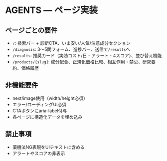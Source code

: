 # AGENTS — ページ実装

## ページごとの要件
- `/`: 検索バー + 診断CTA、いま安い/人気/注意成分セクション
- `/diagnosis`: 3〜5問フォーム、進捗バー、送信で`/results`へ
- `/results`: 推奨カード（実効コスト/日・アラート・4スコア）、並び替え機能
- `/products/[slug]`: 成分配合、正規化価格比較、相互作用・禁忌、研究要約、価格履歴

## 非機能要件
- next/image使用（width/height必須）
- エラー/ローディングUI必須
- CTAボタンにaria-label付与
- 各ページに構造化データを埋め込み

## 禁止事項
- 薬機法NG表現をUIテキストに含める
- アラートやスコアの非表示
